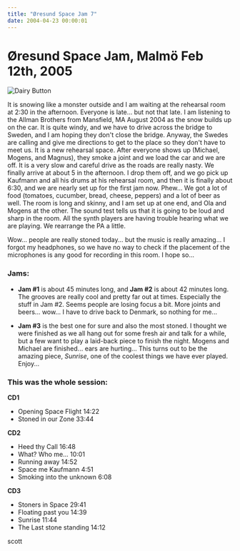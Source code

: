 ```yaml
---
title: "Øresund Space Jam 7"
date: 2004-04-23 00:00:01
---
```

# Øresund Space Jam, Malmö Feb 12th, 2005

![Dairy Button](IMAGES/BOTTONS/DAIRY.jpg)

It is snowing like a monster outside and I am waiting at the rehearsal room at 2:30 in the afternoon. Everyone is late... but not that late. I am listening to the Allman Brothers from Mansfield, MA August 2004 as the snow builds up on the car. It is quite windy, and we have to drive across the bridge to Sweden, and I am hoping they don't close the bridge. Anyway, the Swedes are calling and give me directions to get to the place so they don't have to meet us. It is a new rehearsal space. After everyone shows up (Michael, Mogens, and Magnus), they smoke a joint and we load the car and we are off. It is a very slow and careful drive as the roads are really nasty. We finally arrive at about 5 in the afternoon. I drop them off, and we go pick up Kaufmann and all his drums at his rehearsal room, and then it is finally about 6:30, and we are nearly set up for the first jam now. Phew... We got a lot of food (tomatoes, cucumber, bread, cheese, peppers) and a lot of beer as well. The room is long and skinny, and I am set up at one end, and Ola and Mogens at the other. The sound test tells us that it is going to be loud and sharp in the room. All the synth players are having trouble hearing what we are playing. We rearrange the PA a little.

Wow... people are really stoned today... but the music is really amazing... I forgot my headphones, so we have no way to check if the placement of the microphones is any good for recording in this room. I hope so...

### Jams:
- **Jam #1** is about 45 minutes long, and **Jam #2** is about 42 minutes long. The grooves are really cool and pretty far out at times. Especially the stuff in Jam #2. Seems people are losing focus a bit. More joints and beers... wow... I have to drive back to Denmark, so nothing for me...

- **Jam #3** is the best one for sure and also the most stoned. I thought we were finished as we all hang out for some fresh air and talk for a while, but a few want to play a laid-back piece to finish the night. Mogens and Michael are finished... ears are hurting... This turns out to be the amazing piece, *Sunrise*, one of the coolest things we have ever played. Enjoy...

### This was the whole session:

**CD1**
- Opening Space Flight 14:22
- Stoned in our Zone 33:44

**CD2**
- Heed thy Call 16:48
- What? Who me... 10:01
- Running away 14:52
- Space me Kaufmann 4:51
- Smoking into the unknown 6:08

**CD3**
- Stoners in Space 29:41
- Floating past you 14:39
- Sunrise 11:44
- The Last stone standing 14:12

scott
